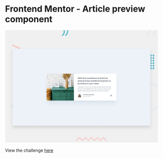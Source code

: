 # Frontend Mentor - Article preview component

![Design preview for the Article preview component coding challenge](./design/desktop-preview.jpg)

View the challenge [here](https://www.frontendmentor.io/challenges/article-preview-component-dYBN_pYFT)

<!-- View the static site [here]() -->
